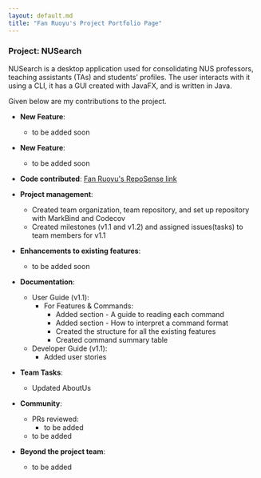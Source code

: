 ```yaml
---
layout: default.md
title: "Fan Ruoyu's Project Portfolio Page"
---
```


### Project: NUSearch

NUSearch is a desktop application used for consolidating NUS professors, teaching assistants (TAs) and students’ profiles. The user interacts with it using a CLI, it has a GUI created with JavaFX, and is written in Java.

Given below are my contributions to the project.

* **New Feature**: 
  * to be added soon

* **New Feature**: 
  * to be added soon

* **Code contributed**: [Fan Ruoyu's RepoSense link](https://nus-cs2103-ay2324s1.github.io/tp-dashboard/?search=frrrrry&breakdown=true)

* **Project management**:
    * Created team organization, team repository, and set up repository with MarkBind and Codecov
    * Created milestones (v1.1 and v1.2) and assigned issues(tasks) to team members for v1.1

* **Enhancements to existing features**:
    * to be added soon

* **Documentation**:
    * User Guide (v1.1):
        * For Features & Commands:
          * Added section - A guide to reading each command
          * Added section - How to interpret a command format
          * Created the structure for all the existing features
          * Created command summary table
    * Developer Guide (v1.1):
        * Added user stories

* **Team Tasks**:
  * Updated AboutUs

* **Community**:
    * PRs reviewed: 
      * to be added
    * to be added    

* **Beyond the project team**:
    * to be added

